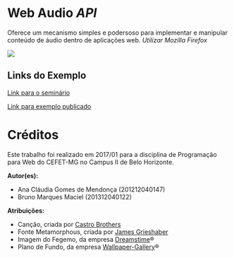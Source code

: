 # Web Audio *API*

Oferece um mecanismo simples e podersoso para implementar e manipular conteúdo de áudio dentro de aplicações web.
*Utilizar Mozilla Firefox*

![](/apis/web-audio/images/screenshot.png)


## Links do Exemplo

[Link para o seminário](https://gmanaclaudia.github.io/web-audio/seminario/apresentacao.html#/)

[Link para exemplo publicado](https://fegemo.github.io/cefet-web-weblot/apis/web-audio/)

# Créditos

Este trabalho foi realizado em 2017/01 para a disciplina de Programação para Web do CEFET-MG no Campus II de Belo Horizonte.

**Autor(es):**

* Ana Cláudia Gomes de Mendonça (201212040147)
* Bruno Marques Maciel (201312040122)

**Atribuições:**

* Canção, criada por [Castro Brothers](http://alendadoheroi.com.br/)
* Fonte Metamorphous, criada por [James Grieshaber](https://fonts.google.com/specimen/Metamorphous)
* Imagem do Fegemo, da empresa [Dreamstime](https://thumbs.dreamstime.com/)®
* Plano de Fundo, da empresa [Wallpaper-Gallery](http://wallpaper-gallery.net/wallpapers/paper-wallpaper.html)®
